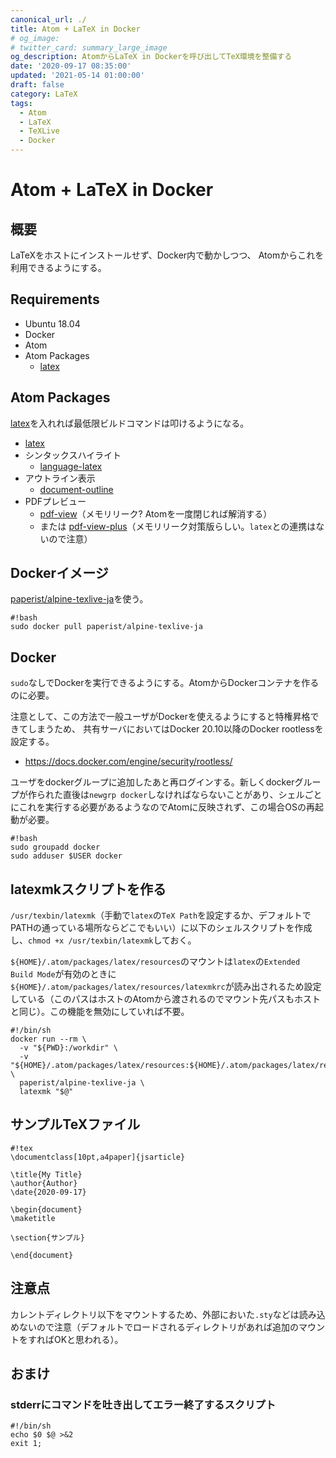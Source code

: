 ```yaml
---
canonical_url: ./
title: Atom + LaTeX in Docker
# og_image:
# twitter_card: summary_large_image
og_description: AtomからLaTeX in Dockerを呼び出してTeX環境を整備する
date: '2020-09-17 08:35:00'
updated: '2021-05-14 01:00:00'
draft: false
category: LaTeX
tags:
  - Atom
  - LaTeX
  - TeXLive
  - Docker
---
```

# Atom + LaTeX in Docker

## 概要
LaTeXをホストにインストールせず、Docker内で動かしつつ、
Atomからこれを利用できるようにする。

## Requirements
- Ubuntu 18.04
- Docker
- Atom
- Atom Packages
    - [latex](https://atom.io/packages/latex)

## Atom Packages
[latex](https://atom.io/packages/latex)を入れれば最低限ビルドコマンドは叩けるようになる。

- [latex](https://atom.io/packages/latex)
- シンタックスハイライト
    - [language-latex](https://atom.io/packages/language-latex)
- アウトライン表示
    - [document-outline](https://atom.io/packages/document-outline)
- PDFプレビュー
    - [pdf-view]()（メモリリーク? Atomを一度閉じれば解消する）
    - または [pdf-view-plus]()（メモリリーク対策版らしい。`latex`との連携はないので注意）


## Dockerイメージ
[paperist/alpine-texlive-ja](https://hub.docker.com/r/paperist/alpine-texlive-ja/)を使う。

```
#!bash
sudo docker pull paperist/alpine-texlive-ja
```

## Docker
`sudo`なしでDockerを実行できるようにする。AtomからDockerコンテナを作るのに必要。

注意として、この方法で一般ユーザがDockerを使えるようにすると特権昇格できてしまうため、
共有サーバにおいてはDocker 20.10以降のDocker rootlessを設定する。

- https://docs.docker.com/engine/security/rootless/

ユーザをdockerグループに追加したあと再ログインする。新しくdockerグループが作られた直後は`newgrp docker`しなければならないことがあり、シェルごとにこれを実行する必要があるようなのでAtomに反映されず、この場合OSの再起動が必要。

```
#!bash
sudo groupadd docker
sudo adduser $USER docker
```

## latexmkスクリプトを作る

`/usr/texbin/latexmk`（手動で`latex`の`TeX Path`を設定するか、デフォルトでPATHの通っている場所ならどこでもいい）に以下のシェルスクリプトを作成し、`chmod +x /usr/texbin/latexmk`しておく。

`${HOME}/.atom/packages/latex/resources`のマウントは`latex`の`Extended Build Mode`が有効のときに`${HOME}/.atom/packages/latex/resources/latexmkrc`が読み出されるため設定している（このパスはホストのAtomから渡されるのでマウント先パスもホストと同じ）。この機能を無効にしていれば不要。

```
#!/bin/sh
docker run --rm \
  -v "${PWD}:/workdir" \
  -v "${HOME}/.atom/packages/latex/resources:${HOME}/.atom/packages/latex/resources" \
  paperist/alpine-texlive-ja \
  latexmk "$@"
```

## サンプルTeXファイル

```
#!tex
\documentclass[10pt,a4paper]{jsarticle}

\title{My Title}
\author{Author}
\date{2020-09-17}

\begin{document}
\maketitle

\section{サンプル}

\end{document}
```

## 注意点
カレントディレクトリ以下をマウントするため、外部においた`.sty`などは読み込めないので注意（デフォルトでロードされるディレクトリがあれば追加のマウントをすればOKと思われる）。

## おまけ
### stderrにコマンドを吐き出してエラー終了するスクリプト

```
#!/bin/sh
echo $0 $@ >&2
exit 1;
```
